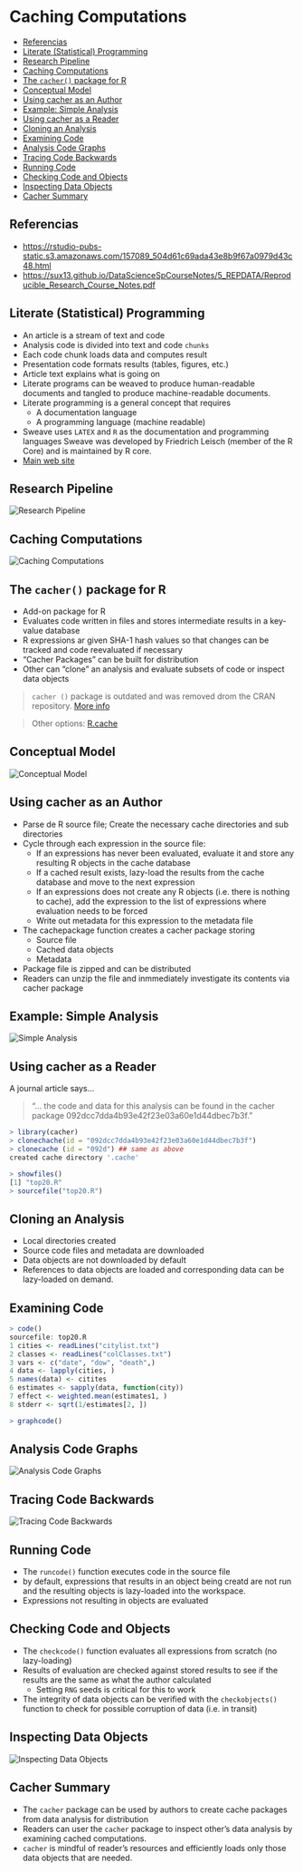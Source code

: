 Caching Computations
================

-   [Referencias](#referencias)
-   [Literate (Statistical)
    Programming](#literate-statistical-programming)
-   [Research Pipeline](#research-pipeline)
-   [Caching Computations](#caching-computations)
-   [The `cacher()` package for R](#the-cacher-package-for-r)
-   [Conceptual Model](#conceptual-model)
-   [Using cacher as an Author](#using-cacher-as-an-author)
-   [Example: Simple Analysis](#example-simple-analysis)
-   [Using cacher as a Reader](#using-cacher-as-a-reader)
-   [Cloning an Analysis](#cloning-an-analysis)
-   [Examining Code](#examining-code)
-   [Analysis Code Graphs](#analysis-code-graphs)
-   [Tracing Code Backwards](#tracing-code-backwards)
-   [Running Code](#running-code)
-   [Checking Code and Objects](#checking-code-and-objects)
-   [Inspecting Data Objects](#inspecting-data-objects)
-   [Cacher Summary](#cacher-summary)

## Referencias

-   <https://rstudio-pubs-static.s3.amazonaws.com/157089_504d61c69ada43e8b9f67a0979d43c48.html>
-   <https://sux13.github.io/DataScienceSpCourseNotes/5_REPDATA/Reproducible_Research_Course_Notes.pdf>

## Literate (Statistical) Programming

-   An article is a stream of text and code
-   Analysis code is divided into text and code `chunks`
-   Each code chunk loads data and computes result
-   Presentation code formats results (tables, figures, etc.)
-   Article text explains what is going on
-   Literate programs can be weaved to produce human-readable documents
    and tangled to produce machine-readable documents.
-   Literate programming is a general concept that requires
    -   A documentation language
    -   A programming language (machine readable)
-   Sweave uses `LATEX` and `R` as the documentation and programming
    languages Sweave was developed by Friedrich Leisch (member of the R
    Core) and is maintained by R core.
-   [Main web
    site](https://web.archive.org/web/20101129175301/http://www.stat.uni-muenchen.de/~leisch/Sweave/)

## Research Pipeline

![Research Pipeline](research-pipeline.png)

## Caching Computations

![Caching Computations](caching-computations.png)

## The `cacher()` package for R

-   Add-on package for R
-   Evaluates code written in files and stores intermediate results in a
    key-value database
-   R expressions ar given SHA-1 hash values so that changes can be
    tracked and code reevaluated if necessary
-   “Cacher Packages” can be built for distribution
-   Other can “clone” an analysis and evaluate subsets of code or
    inspect data objects

> `cacher ()` package is outdated and was removed drom the CRAN
> repository. [More
> info](https://cran.r-project.org/web/packages/cacher/index.html)

> Other options:
> [R.cache](https://cran.r-project.org/web/packages/R.cache/index.html)

## Conceptual Model

![Conceptual Model](conceptual-model.png)

## Using cacher as an Author

-   Parse de R source file; Create the necessary cache directories and
    sub directories
-   Cycle through each expression in the source file:
    -   If an expressions has never been evaluated, evaluate it and
        store any resulting R objects in the cache database
    -   If a cached result exists, lazy-load the results from the cache
        database and move to the next expression
    -   If an expressions does not create any R objects (i.e. there is
        nothing to cache), add the expression to the list of expressions
        where evaluation needs to be forced
    -   Write out metadata for this expression to the metadata file
-   The cachepackage function creates a cacher package storing
    -   Source file
    -   Cached data objects
    -   Metadata
-   Package file is zipped and can be distributed
-   Readers can unzip the file and inmmediately investigate its contents
    via cacher package

## Example: Simple Analysis

![Simple Analysis](simple-analysis.png)

## Using cacher as a Reader

A journal article says…

> “… the code and data for this analysis can be found in the cacher
> package 092dcc7dda4b93e42f23e03a60e1d44dbec7b3f.”

``` r
> library(cacher)
> clonechache(id = "092dcc7dda4b93e42f23e03a60e1d44dbec7b3f")
> clonecache (id = "092d") ## same as above
created cache directory '.cache'

> showfiles()
[1] "top20.R"
> sourcefile("top20.R")
```

## Cloning an Analysis

-   Local directories created
-   Source code files and metadata are downloaded
-   Data objects are not downloaded by default
-   References to data objects are loaded and corresponding data can be
    lazy-loaded on demand.

## Examining Code

``` r
> code()
sourcefile: top20.R
1 cities <- readLines("citylist.txt")
2 classes <- readLines("colClasses.txt")
3 vars <- c("date", "dow", "death",)
4 data <- lapply(cities, )
5 names(data) <- citites
6 estimates <- sapply(data, function(city))
7 effect <- weighted.mean(estimates1, )
8 stderr <- sqrt(1/estimates[2, ])

> graphcode()
```

## Analysis Code Graphs

![Analysis Code Graphs](analysis-code-graph.png)

## Tracing Code Backwards

![Tracing Code Backwards](tracing-code.png)

## Running Code

-   The `runcode()` function executes code in the source file
-   by default, expressions that results in an object being creatd are
    not run and the resulting objects is lazy-loaded into the workspace.
-   Expressions not resulting in objects are evaluated

## Checking Code and Objects

-   The `checkcode()` function evaluates all expressions from scratch
    (no lazy-loading)
-   Results of evaluation are checked against stored results to see if
    the results are the same as what the author calculated
    -   Setting `RNG` seeds is critical for this to work
-   The integrity of data objects can be verified with the
    `checkobjects()` function to check for possible corruption of data
    (i.e. in transit)

## Inspecting Data Objects

![Inspecting Data Objects](inspecting-data-objects.png)

## Cacher Summary

-   The `cacher` package can be used by authors to create cache packages
    from data analysis for distribution
-   Readers can user the `cacher` package to inspect other’s data
    analysis by examining cached computations.
-   `cacher` is mindful of reader’s resources and efficiently loads only
    those data objects that are needed.

